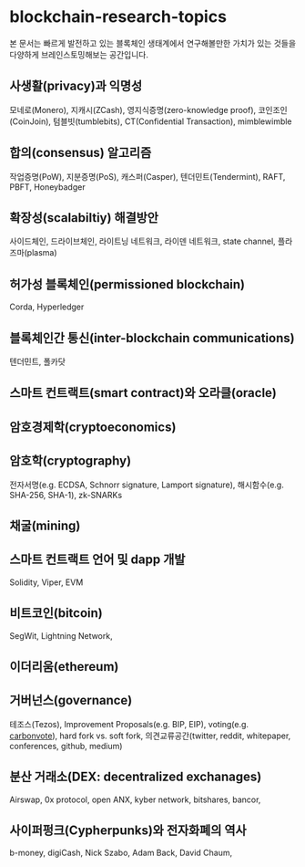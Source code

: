 # blockchain-research-topics

본 문서는 빠르게 발전하고 있는 블록체인 생태계에서 연구해볼만한 가치가 있는 것들을 다양하게 브레인스토밍해보는 공간입니다.

## 사생활(privacy)과 익명성
모네로(Monero), 지캐시(ZCash), 영지식증명(zero-knowledge proof), 코인조인(CoinJoin), 텀블빗(tumblebits), CT(Confidential Transaction), mimblewimble

## 합의(consensus) 알고리즘
작업증명(PoW), 지분증명(PoS), 캐스퍼(Casper), 텐더민트(Tendermint), RAFT, PBFT, Honeybadger

## 확장성(scalabiltiy) 해결방안
사이드체인, 드라이브체인, 라이트닝 네트워크, 라이덴 네트워크, state channel, 플라즈마(plasma)

## 허가성 블록체인(permissioned blockchain)
Corda, Hyperledger

## 블록체인간 통신(inter-blockchain communications)
텐더민트, 폴카닷

## 스마트 컨트랙트(smart contract)와 오라클(oracle)

## 암호경제학(cryptoeconomics)

## 암호학(cryptography)
전자서명(e.g. ECDSA, Schnorr signature, Lamport signature), 해시함수(e.g. SHA-256, SHA-1), zk-SNARKs

## 채굴(mining)

## 스마트 컨트랙트 언어 및 dapp 개발
Solidity, Viper, EVM

## 비트코인(bitcoin)
SegWit, Lightning Network, 

## 이더리움(ethereum)

## 거버넌스(governance)
테조스(Tezos), Improvement Proposals(e.g. BIP, EIP), voting(e.g. [carbonvote](http://carbonvote.com/)), hard fork vs. soft fork, 의견교류공간(twitter, reddit, whitepaper, conferences, github, medium)

## 분산 거래소(DEX: decentralized exchanages)
Airswap, 0x protocol, open ANX, kyber network, bitshares, bancor, 

## 사이퍼펑크(Cypherpunks)와 전자화폐의 역사
b-money, digiCash, Nick Szabo, Adam Back, David Chaum, 
